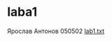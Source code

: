 # laba1
Ярослав Антонов 050502
[lab1.txt](https://github.com/yaroslavbtw/laba1/files/9471822/lab1.txt)
